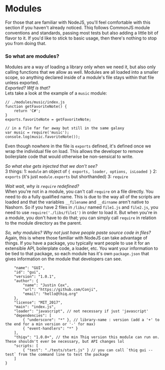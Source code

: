 # Modules
For those that are familiar with NodeJS, you'll feel comfortable with this section if you haven't already noticed. Thiq follows CommonJS module conventions and standards, passing most tests but also adding a little bit of flavor to it. If you'd like to stick to basic usage, then there's nothing to stop you from doing that.

### So what are modules?
Modules are a way of loading a library only when we need it, but also only calling functions that we allow as well. Modules are all loaded into a smaller scope, so anything declared inside of a module's file stays within that file unless exported.  
_Exported? Wtf is that?_  
Lets take a look at the example of a `music` module:
```
// ./modules/music/index.js
function getFavoriteNote() {
    return 'C#';
}
exports.favoriteNote = getFavoriteNote;
```

```
// in a file far far away but still in the same galaxy
var music = require('music');
console.log(music.favoriteNote());
```
Even though nowhere in the file is `exports` defined, it's defined once we wrap the individual file on load. This allows the developer to remove boilerplate code that would otherwise be non-sensical to write.

_So what else gets injected that we don't see?_  
3 things: 
1: `module` an object of `{ exports, loader, options, isLoaded }`
2: `exports` (it's just `module.exports` but shorthanded)
3: `require`

_Wait wait, why is `require` redefined?_  
When you're not in a module, you can't call `require` on a file directly. You need to do a fully qualified name. This is due to the way all of the scripts are loaded and that the variables `__filename` and `__dirname` aren't native to Nashorn. So if you have 2 files in `/libs/` named `file1.js` and `file2.js`, you need to use `require('./libs/file1')` in order to load it. But when you're in a module, you don't have to do that; you can simply call `require` in relation to the module directory as the parent.

_So, why modules? Why not just have people paste source code in files?_  
Again, this is where those familiar with NodeJS can take advantage of things. If you have a package, you typically want people to use it for an extensible API, boilerplate code, a loader, etc. You want your information to be tied to that package, so each module has it's own `package.json` that gives information on the module that developers can see.

```{
    "name": "GUI",
    "id": "gui",
    "version": "1.0.1",
    "author": {
        "name": "Justin Cox",
        "url": "https://github.com/Conji",
        "email": "hello@thiq.org"
    },
    "license": "MIT_2017",
    "main": "index.js",
    "loader": "javascript", // not necessary if just 'javascript'
    "dependencies": [
        { "underscore": "*" }, // library-name : version (add a '+' to the end for a min version or '-' for max)
        { "event-handlers": "*" }
    ],
    "thiqv": "1.0.0+", // the min Thiq version this module can run on. These shouldn't ever be necessary, but API changes lol
    "scripts: [
        { "test": "./tests/start.js" } // you can call `thiq gui --test` from the command line to test the package
    ]
}
```
